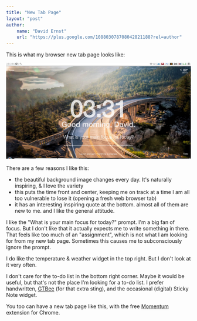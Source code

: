 ```yaml
---
title: "New Tab Page"
layout: "post"
author: 
    name: "David Ernst"
    url: "https://plus.google.com/108803078708042821188?rel=author"
---
```


This is what my browser new tab page looks like:

![new tab page screenshot](images/new-tab-page.jpg)

There are a few reasons I like this:
  * the beautiful background image changes every day. It's naturally inspiring, & I love the variety
  * this puts the time front and center, keeping me on track at a time I am all too vulnerable to lose it (opening a fresh web browser tab)
  * it has an interesting inspiring quote at the bottom. almost all of them are new to me. and I like the general attitude.

I like the "What is your main focus for today?" prompt. I'm a big fan of focus. But I don't like that it actually expects me to write something in there. That feels like too much of an "assignment", which is not what I am looking for from my new tab page. Sometimes this causes me to subconsciously ignore the prompt.

I do like the temperature & weather widget in the top right. But I don't look at it very often.

I don't care for the to-do list in the bottom right corner. Maybe it would be useful, but that's not the place I'm looking for a to-do list. I prefer handwritten, [GTBee](http://blog.beeminder.com/gtbee/) (for that extra sting), and the occasional (digital) Sticky Note widget.

You too can have a new tab page like this, with the free [Momentum](https://chrome.google.com/webstore/detail/momentum/laookkfknpbbblfpciffpaejjkokdgca) extension for Chrome.